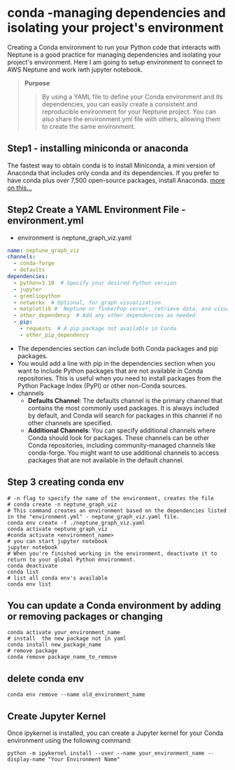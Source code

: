 # conda  -managing dependencies and isolating your project's environment
Creating a Conda environment to run your Python code that interacts with Neptune is a good practice for managing dependencies and isolating your project's environment. Here I am going to setup environment to connect to AWS Neptune and work iwth jupyter notebook. 

> **Purpose**
>> By using a YAML file to define your Conda environment and its dependencies, you can easily create a consistent and reproducible environment for your Neptune project.
>> You can also share the environment.yml file with others, allowing them to create the same environment.

## Step1 - installing miniconda or anaconda
The fastest way to obtain conda is to install Miniconda, a mini version of Anaconda that includes only conda and its dependencies. If you prefer to have conda plus over 7,500 open-source packages, install Anaconda.
[more on this...](https://docs.conda.io/projects/conda/en/latest/user-guide/install/index.html)


## Step2 Create a YAML Environment File - environment.yml
- environment is neptune_graph_viz.yaml
```yaml
name: neptune_graph_viz
channels:
  - conda-forge
  - defaults
dependencies:
  - python=3.10  # Specify your desired Python version
  - jupyter
  - gremlinpython
  - networkx  # Optional, for graph visualization
  - matplotlib #  Neptune or TinkerPop server, retrieve data, and visualize it using NetworkX and Matplotlib.
  - other_dependency  # Add any other dependencies as needed
  - pip:
    - requests  # A pip package not available in Conda
    - other_pip_dependency
```
- The dependencies section can include both Conda packages and pip packages.
- You would add a line with pip in the dependencies section when you want to include Python packages that are not available in Conda repositories. This is useful when you need to install packages from the Python Package Index (PyPI) or other non-Conda sources.
- channels
  - **Defaults Channel**: The defaults channel is the primary channel that contains the most commonly used packages. It is always included by default, and Conda will search for packages in this channel if no other channels are specified.
  - **Additional Channels**: You can specify additional channels where Conda should look for packages. These channels can be other Conda repositories, including community-managed channels like conda-forge. You might want to use additional channels to access packages that are not available in the default channel.

## Step 3 creating conda env
```shell
# -n flag to specify the name of the environment, creates the file
# conda create -n neptune_graph_viz
# This command creates an environment based on the dependencies listed in the "environment.yml" - neptune_graph_viz.yaml file.
conda env create -f ./neptune_graph_viz.yaml
conda activate neptune_graph_viz
#conda activate <environment_name>
# you can start jupyter notebook
jupyter notebook
# When you're finished working in the environment, deactivate it to return to your global Python environment.
conda deactivate
conda list
# list all conda env's available
conda env list
```

## You can update a Conda environment by adding or removing packages or changing 

```shell
conda activate your_environment_name
# install  the new package not in yaml
conda install new_package_name
# remove package
conda remove package_name_to_remove
```

## delete conda env
```shell
conda env remove --name old_environment_name

```

## Create Jupyter Kernel
Once ipykernel is installed, you can create a Jupyter kernel for your Conda environment using the following command:
```shell
python -m ipykernel install --user --name your_environment_name --display-name "Your Environment Name"
```